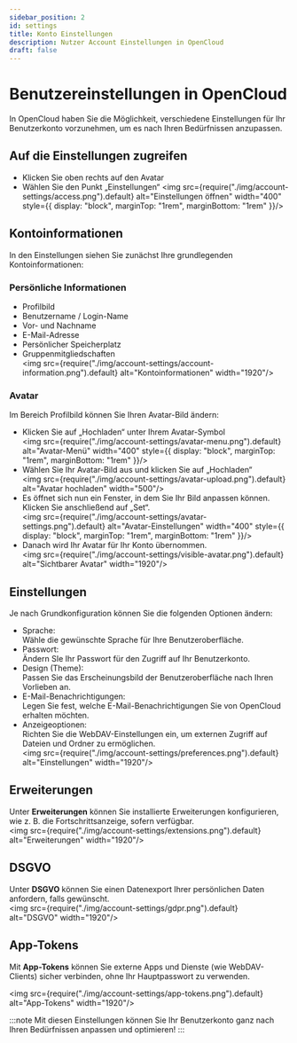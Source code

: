 ```yaml
---
sidebar_position: 2
id: settings
title: Konto Einstellungen
description: Nutzer Account Einstellungen in OpenCloud
draft: false
---
```


# Benutzereinstellungen in OpenCloud

In OpenCloud haben Sie die Möglichkeit, verschiedene Einstellungen für Ihr Benutzerkonto vorzunehmen, um es nach Ihren Bedürfnissen anzupassen.

## Auf die Einstellungen zugreifen

- Klicken Sie oben rechts auf den Avatar
- Wählen Sie den Punkt „Einstellungen“
  <img src={require("./img/account-settings/access.png").default} alt="Einstellungen öffnen" width="400" style={{ display: "block", marginTop: "1rem", marginBottom: "1rem" }}/>

## Kontoinformationen

In den Einstellungen siehen Sie zunächst Ihre grundlegenden Kontoinformationen:

### Persönliche Informationen

- Profilbild
- Benutzername / Login-Name
- Vor- und Nachname
- E-Mail-Adresse
- Persönlicher Speicherplatz
- Gruppenmitgliedschaften  
  <img src={require("./img/account-settings/account-information.png").default} alt="Kontoinformationen" width="1920"/>

### Avatar

Im Bereich Profilbild können Sie Ihren Avatar-Bild ändern:

- Klicken Sie auf „Hochladen“ unter Ihrem Avatar-Symbol  
  <img src={require("./img/account-settings/avatar-menu.png").default} alt="Avatar-Menü" width="400" style={{ display: "block", marginTop: "1rem", marginBottom: "1rem" }}/>
- Wählen Sie Ihr Avatar-Bild aus und klicken Sie auf „Hochladen“  
  <img src={require("./img/account-settings/avatar-upload.png").default} alt="Avatar hochladen" width="500"/>
- Es öffnet sich nun ein Fenster, in dem Sie Ihr Bild anpassen können. Klicken Sie anschließend auf „Set“.  
  <img src={require("./img/account-settings/avatar-settings.png").default} alt="Avatar-Einstellungen" width="400" style={{ display: "block", marginTop: "1rem", marginBottom: "1rem" }}/>
- Danach wird Ihr Avatar für Ihr Konto übernommen.  
  <img src={require("./img/account-settings/visible-avatar.png").default} alt="Sichtbarer Avatar" width="1920"/>

## Einstellungen

Je nach Grundkonfiguration können Sie die folgenden Optionen ändern:

- Sprache:  
  Wähle die gewünschte Sprache für Ihre Benutzeroberfläche.
- Passwort:  
  Ändern SIe Ihr Passwort für den Zugriff auf Ihr Benutzerkonto.
- Design (Theme):  
  Passen Sie das Erscheinungsbild der Benutzeroberfläche nach Ihren Vorlieben an.
- E-Mail-Benachrichtigungen:  
  Legen Sie fest, welche E-Mail-Benachrichtigungen Sie von OpenCloud erhalten möchten.
- Anzeigeoptionen:  
  Richten Sie die WebDAV-Einstellungen ein, um externen Zugriff auf Dateien und Ordner zu ermöglichen.  
  <img src={require("./img/account-settings/preferences.png").default} alt="Einstellungen" width="1920"/>

## Erweiterungen

Unter **Erweiterungen** können Sie installierte Erweiterungen konfigurieren, wie z. B. die Fortschrittsanzeige, sofern verfügbar.  
<img src={require("./img/account-settings/extensions.png").default} alt="Erweiterungen" width="1920"/>

## DSGVO

Unter **DSGVO** können Sie einen Datenexport Ihrer persönlichen Daten anfordern, falls gewünscht.  
<img src={require("./img/account-settings/gdpr.png").default} alt="DSGVO" width="1920"/>

## App-Tokens

Mit **App-Tokens** können Sie externe Apps und Dienste (wie WebDAV-Clients) sicher verbinden, ohne Ihr Hauptpasswort zu verwenden.

<img src={require("./img/account-settings/app-tokens.png").default} alt="App-Tokens" width="1920"/>

:::note
Mit diesen Einstellungen können Sie Ihr Benutzerkonto ganz nach Ihren Bedürfnissen anpassen und optimieren!
:::
